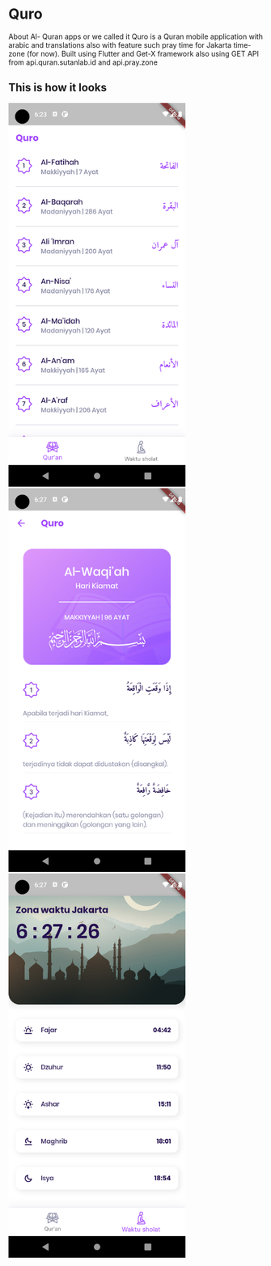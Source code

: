 # Quro

About
Al- Quran apps or we called it Quro is a Quran mobile application with arabic and translations also with feature such pray time for Jakarta time-zone (for now). Built using Flutter and Get-X framework also using GET API from api.quran.sutanlab.id and api.pray.zone

## This is how it looks


 <img src="https://github.com/Azzamubaidillah/Al-Quran-Apps/blob/main/screenshot/ss1.png" width="350" alt="accessibility text">

 <img src="https://github.com/Azzamubaidillah/Al-Quran-Apps/blob/main/screenshot/ss2.png" width="350" alt="accessibility text">

 <img src="https://github.com/Azzamubaidillah/Al-Quran-Apps/blob/main/screenshot/ss3.png" width="350" alt="accessibility text">